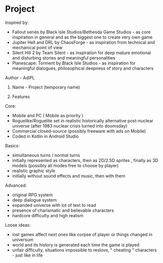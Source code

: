 # Project

Inspired by:

- Fallout series by Black Isle Studios/Bethesda Game Studios - as core inspiration in general and as the biggest one to create very own game
- Jupiter Hell and DRL by ChaosForge - as inspiration from technical and mechanical point of view
- Silent Hill 2 by Team Silent - as inspiration for deep mature emotional and disturbing stories and meaningful personalities
- Planescape: Torment by Black Isle Studios - as inspiration for meaningful dialogues, philosophical deepness of story and characters

Author - AdiPL

1. Name - Project (temporary name)

1. Features

Core:

- Mobile and PC ( Mobile as priority )
- Roguelike/Roguelite set in realistic historically alternative post-nuclear universe (after 1983 nuclear crisis turned into doomsday)
- Commercial closed-source (possibly freeware with ads on Mobile)
- Coded in Kotlin in Android Studio

Basics:

- simultaneous turns / normal turns
- initially represented as characters, then as 2D/2.5D sprites , finally as 3D models (possibly all modes free to choose by player)
- realistic graphic style
- initially without sound effects and music, then with them

Advanced:

- original RPG system
- deep dialogue system
- expanded universe with lot of text to read
- presence of charismatic and believable characters
- hardcore difficulty and high realism

Loose ideas:

- lost games affect next ones like corpse of player or things changed in universum
- world and its history is generated each time the game is played
- unfair difficulty, situations impossible to reslove, " cheating " characters - just like in life
